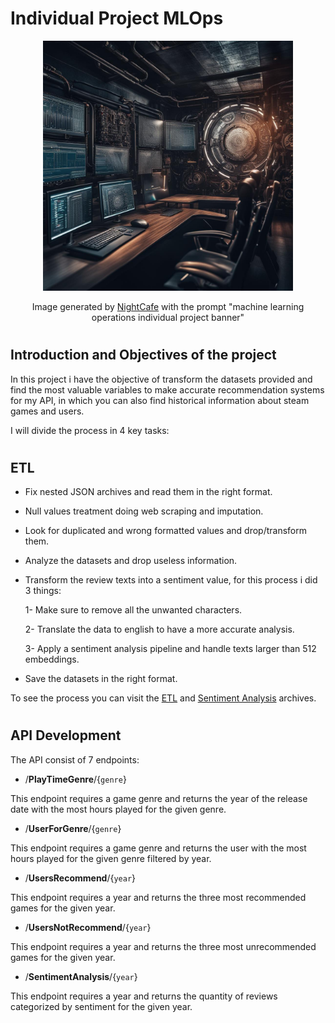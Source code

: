 # <h1> **Individual Project MLOps** </h1>
<p align="center">
<img src="./_src/mlops_ia.jpg"  height=400 width=400>
</p>
  
<p align="center"> Image generated by <a href="https://creator.nightcafe.studio/">NightCafe</a> with the prompt "machine learning operations individual project banner"</p>
 
# <h2> **Introduction and Objectives of the project** </h2>

In this project i have the objective of transform the datasets provided and find the most valuable variables to make accurate recommendation systems for my API, in which you can also find historical information about steam games and users.

I will divide the process in 4 key tasks:

# <h2> **ETL** </h2>
- Fix nested JSON archives and read them in the right format.
- Null values treatment doing web scraping and imputation.
- Look for duplicated and wrong formatted values and drop/transform them.
- Analyze the datasets and drop useless information.
- Transform the review texts into a sentiment value, for this process i did 3 things:
 
    1- Make sure to remove all the unwanted characters.
  
    2- Translate the data to english to have a more accurate analysis.
  
    3- Apply a sentiment analysis pipeline and handle texts larger than 512 embeddings.
  
- Save the datasets in the right format.
  
To see the process you can visit the [ETL](https://github.com/motm-1/PI_MLOps/blob/main/etl.py) and [Sentiment Analysis](https://github.com/motm-1/PI_MLOps/blob/main/sentiment_analysis.py) archives.

# <h2> **API Development** </h2>
The API consist of 7 endpoints:

- /**PlayTimeGenre**/{`genre`}

This endpoint requires a game genre and returns the year of the release date with the most hours played for the given genre.

- /**UserForGenre**/{`genre`}

This endpoint requires a game genre and returns the user with the most hours played for the given genre filtered by year.

- /**UsersRecommend**/{`year`}

This endpoint requires a year and returns the three most recommended games for the given year.

- /**UsersNotRecommend**/{`year`}

This endpoint requires a year and returns the three most unrecommended games for the given year.

- /**SentimentAnalysis**/{`year`}

This endpoint requires a year and returns the quantity of reviews categorized by sentiment for the given year.
